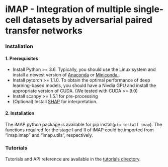 
# iMAP - Integration of multiple single-cell datasets by adversarial paired transfer networks

### Installation

#### 1. Prerequisites

<ul>
    <li>Install Python >= 3.6. Typically, you should use the Linux system and install a newest version of <a href='https://www.anaconda.com/'>Anaconda</a> or <a href = 'https://docs.conda.io/en/latest/miniconda.html'> Miniconda </a>.</li>
    <li>Install pytorch >= 1.1.0. To obtain the optimal performance of deep learning-based models, you should have a Nivdia GPU and install the appropriate version of CUDA. (We tested with CUDA >= 9.0)</li>
    <li> Install scanpy >= 1.5.1 for pre-processing </li>
    <li>(Optional) Install <a href='https://github.com/slundberg/shap'>SHAP</a> for interpretation.</li>
</ul>

#### 2. Installation

The iMAP python package is available for pip install(`pip install imap`). The functions required for the stage I and II of iMAP could be imported from “imap.imap” and “imap.utils”, respectively.

### Tutorials

Tutorials and API reference are available in the <a href='tutorials'>tutorials directory</a>. 
